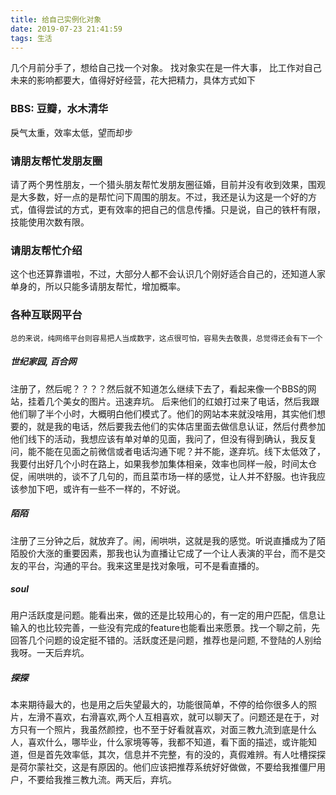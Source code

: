 ```yaml
---
title: 给自己实例化对象
date: 2019-07-23 21:41:59
tags: 生活
---
```


几个月前分手了，想给自己找一个对象。 找对象实在是一件大事， 比工作对自己未来的影响都要大，值得好好经营，花大把精力，具体方式如下


### BBS: 豆瓣，水木清华
戾气太重，效率太低，望而却步

### 请朋友帮忙发朋友圈
请了两个男性朋友，一个猎头朋友帮忙发朋友圈征婚，目前并没有收到效果，围观是大多数，好一点的是帮忙问下周围的朋友。不过，我还是认为这是一个好的方式，值得尝试的方式，更有效率的把自己的信息传播。只是说，自己的铁杆有限，技能使用次数有限。

### 请朋友帮忙介绍
这个也还算靠谱啦，不过，大部分人都不会认识几个刚好适合自己的，还知道人家单身的，所以只能多请朋友帮忙，增加概率。

### 各种互联网平台
    总的来说，纯网络平台则容易把人当成数字，这点很可怕，容易失去敬畏，总觉得还会有下一个

##### 世纪家园, 百合网
注册了，然后呢？？？？然后就不知道怎么继续下去了，看起来像一个BBS的网站，挂着几个美女的图片。迅速弃坑。 后来他们的红娘打过来了电话，然后我跟他们聊了半个小时，大概明白他们模式了。他们的网站本来就没啥用，其实他们想要的，就是我的电话，然后要我去他们的实体店里面去做信息认证，然后付费参加他们线下的活动，我想应该有单对单的见面，我问了，但没有得到确认，我反复问，能不能在见面之前微信或者电话沟通下呢？并不能，遂弃坑。线下太低效了，我要付出好几个小时在路上，如果我参加集体相亲，效率也同样一般，时间太仓促，闹哄哄的，谈不了几句的，而且菜市场一样的感觉，让人并不舒服。也许我应该参加下吧，或许有一些不一样的，不好说。

##### 陌陌
注册了三分钟之后，就放弃了。闹，闹哄哄，这就是我的感觉。听说直播成为了陌陌股价大涨的重要因素，那我也认为直播让它成了一个让人表演的平台，而不是交友的平台，沟通的平台。我来这里是找对象哦，可不是看直播的。

##### soul
用户活跃度是问题。能看出来，做的还是比较用心的，有一定的用户匹配，信息让输入的也比较完善，一些没有完成的feature也能看出来愿景。找一个聊之前，先回答几个问题的设定挺不错的。活跃度还是问题，推荐也是问题, 不登陆的人别给我呀。一天后弃坑。

##### 探探
本来期待最大的，也是用之后失望最大的，功能很简单，不停的给你很多人的照片，左滑不喜欢，右滑喜欢,两个人互相喜欢，就可以聊天了。问题还是在于，对方只有一个照片，我虽然颜控，也不至于好看就喜欢，对面三教九流到底是什么人，喜欢什么，哪毕业，什么家境等等，我都不知道，看下面的描述，或许能知道，但是首先效率低，其次，信息并不完整，有的没的，真假难辨。有人吐槽探探是荷尔蒙社交，这是有原因的。他们应该把推荐系统好好做做，不要给我推僵尸用户，不要给我推三教九流。两天后，弃坑。